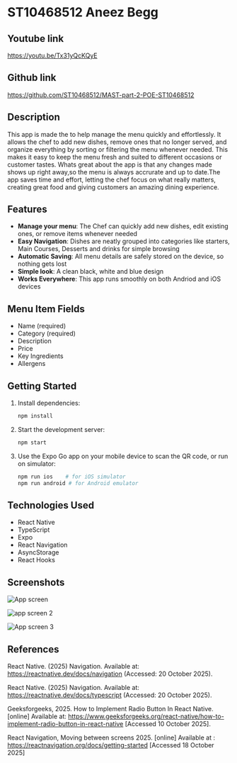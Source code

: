 # ST10468512 Aneez Begg

## Youtube link 

https://youtu.be/Tx31yQcKQyE

## Github link

https://github.com/ST10468512/MAST-part-2-POE-ST10468512



## Description

This app is made the to help manage the menu quickly and effortlessly. It allows the chef to add new dishes, remove ones that no longer served, and organize everything by sorting or filtering the menu whenever needed. This makes it easy to keep the menu fresh and suited to different occasions or customer tastes.
Whats great about the app is that any changes made shows up right away,so the menu is always accrurate and up to date.The app saves time and effort, letting the chef focus on what really matters, creating great food and giving customers an amazing dining experience.



## Features

- **Manage your menu**: The Chef can quickly add new dishes, edit existing ones, or remove items whenever needed 
- **Easy Navigation**: Dishes are neatly grouped into categories like starters, Main Courses, Desserts and drinks for simple browsing
- **Automatic Saving**: All menu details are safely stored on the device, so nothing gets lost
- **Simple look**: A clean black, white and blue design
- **Works Everywhere**: This app runs smoothly on both Andriod and iOS devices



## Menu Item Fields

- Name (required)
- Category (required)
- Description
- Price
- Key Ingredients
- Allergens

## Getting Started

1. Install dependencies:
   ```bash
   npm install
   ```

2. Start the development server:
   ```bash
   npm start
   ```

3. Use the Expo Go app on your mobile device to scan the QR code, or run on simulator:
   ```bash
   npm run ios    # for iOS simulator
   npm run android # for Android emulator
   ```

## Technologies Used

- React Native
- TypeScript
- Expo
- React Navigation
- AsyncStorage
- React Hooks

## Screenshots 

![App screen ](https://github.com/user-attachments/assets/b85ecde4-5db5-4ba4-9fc2-13fe5e2293d1)


![app screen 2](https://github.com/user-attachments/assets/b11059b4-35a5-4ec4-9716-4033adb9dc17)


![App screen 3](https://github.com/user-attachments/assets/91fd0c28-ad3d-4ce0-9ec9-36633ed5a7c3)

## References

React Native. (2025) Navigation. Available at: https://reactnative.dev/docs/navigation (Accessed: 20 October 2025).


React Native. (2025) Navigation. Available at: https://reactnative.dev/docs/typescript (Accessed: 20 October 2025).


Geeksforgeeks, 2025. How to Implement Radio Button In React Native. [online] Available at: https://www.geeksforgeeks.org/react-native/how-to-implement-radio-button-in-react-native [Accessed 10 October 2025].


React Navigation, Moving between screens 2025. [online] Available at : https://reactnavigation.org/docs/getting-started [Accessed 18 October 2025]

















